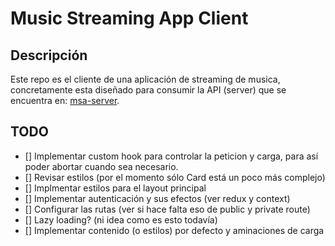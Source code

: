 # Music Streaming App Client

## Descripción

Este repo es el cliente de una aplicación de streaming de musica, concretamente esta diseñado para consumir la API (server) que se encuentra en: [msa-server](https://github.com/JiunMHsu/msa-server).

## TODO

* [] Implementar custom hook para controlar la peticion y carga, para así poder abortar cuando sea necesario.
* [] Revisar estilos (por el momento sólo Card está un poco más complejo)
* [] Implmentar estilos para el layout principal
* [] Implementar autenticación y sus efectos (ver redux y context)
* [] Configurar las rutas (ver si hace falta eso de public y private route)
* [] Lazy loading? (ni idea como es esto todavía)
* [] Implementar contenido (o estilos) por defecto y aminaciones de carga
